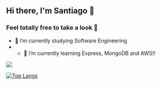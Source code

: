 ## Hi there, I'm Santiago 👋
### Feel totally free to take a look 👀

- 🔭 I’m currently studying Software Engineering
- - 🌱 I’m currently learning Express, MongoDB and AWS!!

<img src="https://github-readme-stats.vercel.app/api?username=santiagojaralopez&&show_icons=true&title_color=ffffff&icon_color=fff&text_color=daf7dc&bg_color=191919">

[![Top Langs](https://github-readme-stats.vercel.app/api/top-langs/?username=santiagojaralopez&layout=compact)](https://github.com/anuraghazra/github-readme-stats)

<!--
**santiagojaralopez/santiagojaralopez** is a ✨ _special_ ✨ repository because its `README.md` (this file) appears on your GitHub profile.

Here are some ideas to get you started:

- 🔭 I’m currently working on ...
- 👯 I’m looking to collaborate on ...
- 🤔 I’m looking for help with ...
- 💬 Ask me about ...
- 📫 How to reach me: ...
- 😄 Pronouns: ...
- ⚡ Fun fact: ...
-->
